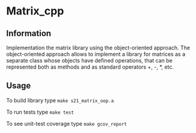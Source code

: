 # Matrix_cpp
## Information
Implementation the matrix library using the object-oriented approach. The object-oriented approach allows to implement a library for matrices as a separate class whose objects have defined operations, that can be represented both as methods and as standard operators +, -, \*, etc.

## Usage

To build library type `make s21_matrix_oop.a`

To run tests type `make test`

To see unit-test coverage type `make gcov_report`

